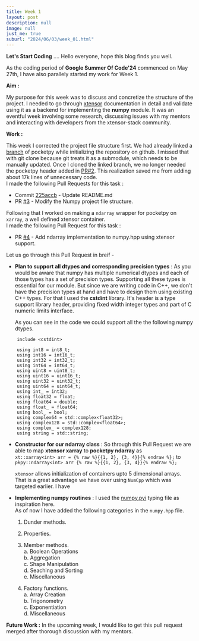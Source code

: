 ```yaml
---
title: Week 1
layout: post
description: null
image: null
just_me: true
suburl: "2024/06/03/week_01.html"
---
```

**Let's Start Coding**
.... Hello everyone, hope this blog finds you well.

As the coding period of **Google Summer Of Code'24** commenced on May 27th, I have also parallely started my work for Week 1.

**Aim :**

My purpose for this week was to discuss and concretize the structure of the project. I needed to go through [xtensor](https://xtensor.readthedocs.io/en/latest/) documentation in detail and validate using it as a backend for implementing the **numpy** module. It was an eventful week involving some research, discussing issues with my mentors and interacting with developers from the xtensor-stack community.

**Work :**

This week I corrected the project file structure first. We had already linked a [branch](https://github.com/pocketpy/pocketpy/tree/9bb19f4c9cf19159a9486281d20a55f25362d1d2) of pocketpy while initializing the repository on github. I missed that with git clone because git treats it as a submodule, which needs to be manually updated. Once I cloned the linked branch, we no longer needed the pocketpy header added in [PR#2](https://github.com/pocketpy/gsoc-2024-dev/pull/2). This realization saved me from adding about 17k lines of unnecessary code. \
I made the following Pull Requests for this task :
- Commit [225accb](https://github.com/pocketpy/gsoc-2024-dev/commit/225accb510656633584e167fd83ccff27460ffb9) -  Update README.md
- PR [#3](https://github.com/pocketpy/gsoc-2024-dev/pull/3) - Modify the Numpy project file structure.

Following that I worked on making a `ndarray` wrapper for pocketpy on `xarray`, a well defined xtensor container. \
I made the following Pull Request for this task :
- PR [#4](https://github.com/pocketpy/gsoc-2024-dev/pull/4) - Add ndarray implementation to numpy.hpp using xtensor support.

Let us go through this Pull Request in breif - 

- **Plan to support all dtypes and corresponding precision types** : As you would be aware that numpy has multiple numerical dtypes and each of those types has a set of precision types. Supporting all these types is essential for our module. But since we are writing code in C++, we don't have the precision types at hand and have to design them using existing C++ types. For that I used the **cstdint** library. It's header is a type support library header, providing fixed width integer types and part of C numeric limits interface.

  As you can see in the code we could support all the the following numpy dtypes.
```
    include <cstdint>

    using int8 = int8_t;
    using int16 = int16_t;
    using int32 = int32_t;
    using int64 = int64_t;
    using uint8 = uint8_t;
    using uint16 = uint16_t;
    using uint32 = uint32_t;
    using uint64 = uint64_t;
    using int_ = int32;
    using float32 = float;
    using float64 = double;
    using float_ = float64;
    using bool_ = bool;
    using complex64 = std::complex<float32>;
    using complex128 = std::complex<float64>;
    using complex_ = complex128;
    using string = std::string;
```
- **Constructor for our ndarray class** : So through this Pull Request we are able to map **xtensor xarray** to **pocketpy ndarray** as \
  `xt::xarray<int> arr = {% raw %}{{1, 2}, {3, 4}}{% endraw %};` to `pkpy::ndarray<int> arr {% raw %}{{1, 2}, {3, 4}}{% endraw %};`

  `xtensor` allows initialization of containers upto 5 dimensional arrays. That is a great advantage we have over using `NumCpp` which was targeted earlier. I have 
- **Implementing numpy routines** : I used the [numpy.pyi](https://github.com/pocketpy/gsoc-2024-dev/blob/main/numpy/numpy.pyi) typing file as inspiration here.\
  As of now I have added the following categories in the `numpy.hpp` file.
  1. Dunder methods.
  2. Properties. 
  3. Member methods. \
     a. Boolean Operations \
     b. Aggregation \
     c. Shape Manipulation \
     d. Seaching and Sorting \
     e. Miscellaneous 
     
  4. Factory functions. \
     a. Array Creation \
     b. Trigonometry \
     c. Exponentiation \
     d. Miscellaneous

**Future Work :**
In the upcoming week, I would like to get this pull request merged after thorough discussion with my mentors.
